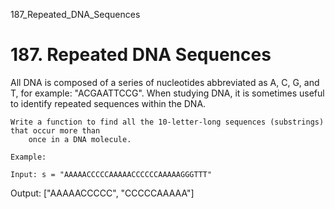 187_Repeated_DNA_Sequences
# 187. Repeated DNA Sequences

All DNA is composed of a series of nucleotides abbreviated as A, C, G, and T, for example:
        "ACGAATTCCG". When studying DNA, it is sometimes useful to identify repeated
        sequences within the DNA.

    Write a function to find all the 10-letter-long sequences (substrings) that occur more than
        once in a DNA molecule.

    Example:

    Input: s = "AAAAACCCCCAAAAACCCCCCAAAAAGGGTTT"

Output: ["AAAAACCCCC", "CCCCCAAAAA"]